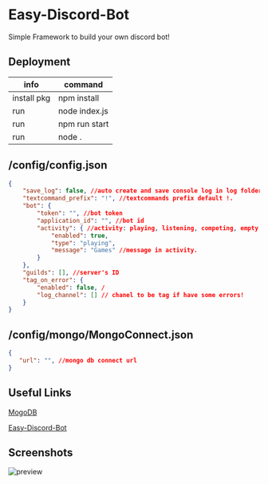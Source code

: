 
# Easy-Discord-Bot

Simple Framework to build your own discord bot!

## Deployment

|      info         |         command         |
| ------------------|-------------------------|
|    install pkg    |       npm install       |
|        run        |      node index.js      |
|        run        |       npm run start     |
|        run        |           node .        |

## /config/config.json
```json
{
	"save_log": false, //auto create and save console log in log folder
	"textcommand_prefix": "!", //textcommands prefix default !.
	"bot": {
		"token": "", //bot token
		"application_id": "", //bot id
		"activity": { //activity: playing, listening, competing, empty for watching.
			"enabled": true,
			"type": "playing",
			"message": "Games" //message in activity.
		}
	},
	"guilds": [], //server's ID
	"tag_on_error": {
		"enabled": false, /
		"log_channel": [] // chanel to be tag if have some errors!
	}
}
```

## /config/mongo/MongoConnect.json
```json
{
   "url": "", //mongo db connect url
}
```

## Useful Links

[MogoDB](https://cloud.mongodb.com/)

[Easy-Discord-Bot](https://github.com/ivan100-ivoop/Easy-Discord-Bot)

## Screenshots

![preview](https://raw.githubusercontent.com/ivan100-ivoop/Easy-Discord-Bot/main/images/image_1.png)